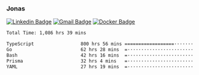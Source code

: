 ### Jonas
[![Linkedin Badge](https://img.shields.io/badge/-Jonas%20Neto-9933F7?style=flat-square&logo=Linkedin&logoColor=white&link=https://www.linkedin.com/in/jonas-nogueira-neto/)](https://www.linkedin.com/in/jonas-nogueira-neto/)
[![Gmail Badge](https://img.shields.io/badge/-nogueiraneto.jonas@gmail.com-9933F7?style=flat-square&logo=Gmail&logoColor=white&link=mailto:nogueiraneto.jonas@gmail.com)](mailto:nogueiraneto.jonas@gmail.com)
[![Docker Badge](https://img.shields.io/badge/-DockerHub-9933F7?style=flat-square&logo=Docker&logoColor=white&link=https://hub.docker.com/u/jonasssneto)](https://hub.docker.com/u/jonasssneto)


<!--START_SECTION:waka-->

```txt
Total Time: 1,086 hrs 39 mins

TypeScript                 800 hrs 56 mins ==================·······   73.01 %
Go                         62 hrs 28 mins  =························   05.70 %
Bash                       42 hrs 16 mins  =························   03.85 %
Prisma                     32 hrs 4 mins   =························   02.92 %
YAML                       27 hrs 19 mins  =························   02.49 %
```

<!--END_SECTION:waka-->
###
